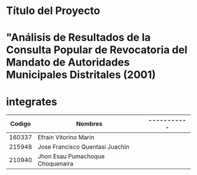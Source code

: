 
# Título del Proyecto
# "Análisis de Resultados de la Consulta Popular de Revocatoria del Mandato de Autoridades Municipales Distritales (2001)
# integrates


| Codigo        | Nombres | ----------- |
| --------------| ------- | ----------- |
| 160337        | Efrain Vitorino Marin         |
| 215948        | Jose Francisco Quentasi Juachin |
| 210940        | Jhon Esau Pumachoque Choquenaira |

